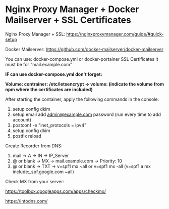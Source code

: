 # Nginx Proxy Manager + Docker Mailserver + SSL Certificates

Nginx Proxy Manager + SSL: https://nginxproxymanager.com/guide/#quick-setup

Docker Mailserver: https://github.com/docker-mailserver/docker-mailserver

You can use: docker-compose.yml or docker-portainer
SSL Certificates it must be for "mail.example.com"



<b>IF can use docker-compose.yml don't forget:

Volume:
  contrainer: /etc/letsencrypt   -> volume: (indicate the volume from npm where the certificates are included)   
</b>




After starting the container, apply the following commands in the console:
  1. setup config dkim 
  2. setup email add admin@example.com password (run every time to add account)
  3. postconf -e "inet_protocols = ipv4"
  4. setup config dkim
  5. postfix reload

  

Create Recorder from DNS:
  1. mail ->  A -> IN -> IP_Server
  2. @ or blank -> MX -> mail.example.com -> Priority: 10
  3. @ or blank -> TXT -> v=spf1 mx ~all or v=spf1 mx -all (v=spf1 a mx include:_spf.google.com ~all)



Check MX from your server:

https://toolbox.googleapps.com/apps/checkmx/

https://intodns.com/

